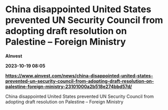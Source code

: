 # China disappointed United States prevented UN Security Council from adopting draft resolution on Palestine – Foreign Ministry
**AInvest**

**2023-10-19 08:05**

**https://www.ainvest.com/news/china-disappointed-united-states-prevented-un-security-council-from-adopting-draft-resolution-on-palestine-foreign-ministry-23101000a2b518e274bbd57d/**

China disappointed United States prevented UN Security Council from adopting draft resolution on Palestine – Foreign Ministry